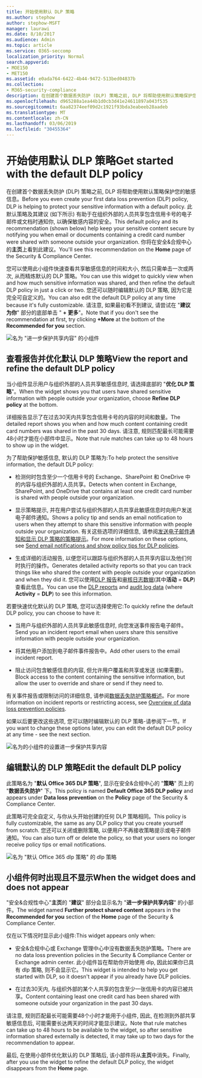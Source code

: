 ```yaml
---
title: 开始使用默认 DLP 策略
ms.author: stephow
author: stephow-MSFT
manager: laurawi
ms.date: 8/10/2017
ms.audience: Admin
ms.topic: article
ms.service: O365-seccomp
localization_priority: Normal
search.appverid:
- MOE150
- MET150
ms.assetid: e0ada764-6422-4b44-9472-513bed04837b
ms.collection:
- M365-security-compliance
description: 在创建首个数据丢失防护 (DLP) 策略之前, DLP 将帮助使用默认策略保护您的敏感信息。 此默认策略及其建议 (如下所示) 有助于在组织外部的人员共享包含信用卡号的电子邮件或文档时通知你, 以确保敏感内容的安全。
ms.openlocfilehash: d965288a1ea44b1d0cb3d41e24611897a043f535
ms.sourcegitcommit: 6aa82374eef09d2c1921f93bda3eabeeb28aadeb
ms.translationtype: MT
ms.contentlocale: zh-CN
ms.lasthandoff: 03/06/2019
ms.locfileid: "30455364"
---
```

# <a name="get-started-with-the-default-dlp-policy"></a><span data-ttu-id="584fc-104">开始使用默认 DLP 策略</span><span class="sxs-lookup"><span data-stu-id="584fc-104">Get started with the default DLP policy</span></span>

<span data-ttu-id="584fc-105">在创建首个数据丢失防护 (DLP) 策略之前, DLP 将帮助使用默认策略保护您的敏感信息。</span><span class="sxs-lookup"><span data-stu-id="584fc-105">Before you even create your first data loss prevention (DLP) policy, DLP is helping to protect your sensitive information with a default policy.</span></span> <span data-ttu-id="584fc-106">此默认策略及其建议 (如下所示) 有助于在组织外部的人员共享包含信用卡号的电子邮件或文档时通知你, 以确保敏感内容的安全。</span><span class="sxs-lookup"><span data-stu-id="584fc-106">This default policy and its recommendation (shown below) help keep your sensitive content secure by notifying you when email or documents containing a credit card number were shared with someone outside your organization.</span></span> <span data-ttu-id="584fc-107">你将在安全&amp;合规中心的**主页**上看到此建议。</span><span class="sxs-lookup"><span data-stu-id="584fc-107">You'll see this recommendation on the **Home** page of the Security &amp; Compliance Center.</span></span> 
  
<span data-ttu-id="584fc-108">您可以使用此小组件快速查看共享敏感信息的时间和大小, 然后只需单击一次或两次, 从而精炼默认的 DLP 策略。</span><span class="sxs-lookup"><span data-stu-id="584fc-108">You can use this widget to quickly view when and how much sensitive information was shared, and then refine the default DLP policy in just a click or two.</span></span> <span data-ttu-id="584fc-109">您还可以随时编辑默认的 DLP 策略, 因为它是完全可自定义的。</span><span class="sxs-lookup"><span data-stu-id="584fc-109">You can also edit the default DLP policy at any time because it's fully customizable.</span></span> <span data-ttu-id="584fc-110">请注意, 如果最初看不到建议, 请尝试在 "**建议为你**" 部分的底部单击 " **+ 更多**"。</span><span class="sxs-lookup"><span data-stu-id="584fc-110">Note that if you don't see the recommendation at first, try clicking **+More** at the bottom of the **Recommended for you** section.</span></span> 
  
![名为 "进一步保护共享内容" 的小组件](media/2bae6dbc-cc92-4f35-b54c-c36e60226b5b.png)
  
## <a name="view-the-report-and-refine-the-default-dlp-policy"></a><span data-ttu-id="584fc-112">查看报告并优化默认 DLP 策略</span><span class="sxs-lookup"><span data-stu-id="584fc-112">View the report and refine the default DLP policy</span></span>

<span data-ttu-id="584fc-113">当小组件显示用户与组织外部的人员共享敏感信息时, 请选择底部的 "**优化 DLP 策略**"。</span><span class="sxs-lookup"><span data-stu-id="584fc-113">When the widget shows you that users have shared sensitive information with people outside your organization, choose **Refine DLP policy** at the bottom.</span></span> 
  
<span data-ttu-id="584fc-114">详细报告显示了在过去30天内共享包含信用卡号的内容的时间和数量。</span><span class="sxs-lookup"><span data-stu-id="584fc-114">The detailed report shows you when and how much content containing credit card numbers was shared in the past 30 days.</span></span> <span data-ttu-id="584fc-115">请注意, 规则匹配最长可能需要48小时才能在小部件中显示。</span><span class="sxs-lookup"><span data-stu-id="584fc-115">Note that rule matches can take up to 48 hours to show up in the widget.</span></span>
  
<span data-ttu-id="584fc-116">为了帮助保护敏感信息, 默认的 DLP 策略为:</span><span class="sxs-lookup"><span data-stu-id="584fc-116">To help protect the sensitive information, the default DLP policy:</span></span>
  
- <span data-ttu-id="584fc-117">检测何时包含至少一个信用卡号的 Exchange、SharePoint 和 OneDrive 中的内容与组织外部的人员共享。</span><span class="sxs-lookup"><span data-stu-id="584fc-117">Detects when content in Exchange, SharePoint, and OneDrive that contains at least one credit card number is shared with people outside your organization.</span></span>
    
- <span data-ttu-id="584fc-118">显示策略提示, 并在用户尝试与组织外部的人员共享此敏感信息时向用户发送电子邮件通知。</span><span class="sxs-lookup"><span data-stu-id="584fc-118">Shows a policy tip and sends an email notification to users when they attempt to share this sensitive information with people outside your organization.</span></span> <span data-ttu-id="584fc-119">有关这些选项的详细信息, 请参阅[发送电子邮件通知和显示 DLP 策略的策略提示](use-notifications-and-policy-tips.md)。</span><span class="sxs-lookup"><span data-stu-id="584fc-119">For more information on these options, see [Send email notifications and show policy tips for DLP policies](use-notifications-and-policy-tips.md).</span></span>
    
- <span data-ttu-id="584fc-120">生成详细的活动报告, 以便您可以跟踪与组织外部的人员共享内容以及他们何时执行的操作。</span><span class="sxs-lookup"><span data-stu-id="584fc-120">Generates detailed activity reports so that you can track things like who shared the content with people outside your organization and when they did it.</span></span> <span data-ttu-id="584fc-121">您可以使用[DLP 报告](view-the-dlp-reports.md)和[审核日志数据](search-the-audit-log-in-security-and-compliance.md)(其中**活动** = **DLP**) 查看此信息。</span><span class="sxs-lookup"><span data-stu-id="584fc-121">You can use the [DLP reports](view-the-dlp-reports.md) and [audit log data](search-the-audit-log-in-security-and-compliance.md) (where **Activity** = **DLP**) to see this information.</span></span>
    
<span data-ttu-id="584fc-122">若要快速优化默认的 DLP 策略, 您可以选择使用它:</span><span class="sxs-lookup"><span data-stu-id="584fc-122">To quickly refine the default DLP policy, you can choose to have it:</span></span>
  
- <span data-ttu-id="584fc-123">当用户与组织外部的人员共享此敏感信息时, 向您发送事件报告电子邮件。</span><span class="sxs-lookup"><span data-stu-id="584fc-123">Send you an incident report email when users share this sensitive information with people outside your organization.</span></span>
    
- <span data-ttu-id="584fc-124">将其他用户添加到电子邮件事件报告中。</span><span class="sxs-lookup"><span data-stu-id="584fc-124">Add other users to the email incident report.</span></span>
    
- <span data-ttu-id="584fc-125">阻止访问包含敏感信息的内容, 但允许用户覆盖和共享或发送 (如果需要)。</span><span class="sxs-lookup"><span data-stu-id="584fc-125">Block access to the content containing the sensitive information, but allow the user to override and share or send if they need to.</span></span>
    
<span data-ttu-id="584fc-126">有关事件报告或限制访问的详细信息, 请参阅[数据丢失防护策略概述](data-loss-prevention-policies.md)。</span><span class="sxs-lookup"><span data-stu-id="584fc-126">For more information on incident reports or restricting access, see [Overview of data loss prevention policies](data-loss-prevention-policies.md).</span></span>
  
<span data-ttu-id="584fc-127">如果以后要更改这些选项, 您可以随时编辑默认的 DLP 策略-请参阅下一节。</span><span class="sxs-lookup"><span data-stu-id="584fc-127">If you want to change these options later, you can edit the default DLP policy at any time - see the next section.</span></span>
  
![名为的小组件的设置进一步保护共享内容](media/dad30a84-2715-4c0a-a5c5-44d85492363e.png)
  
## <a name="edit-the-default-dlp-policy"></a><span data-ttu-id="584fc-129">编辑默认的 DLP 策略</span><span class="sxs-lookup"><span data-stu-id="584fc-129">Edit the default DLP policy</span></span>

<span data-ttu-id="584fc-130">此策略名为 "**默认 Office 365 DLP 策略**", 显示在安全&amp;合规中心的 "**策略**" 页上的 "**数据丢失防护**" 下。</span><span class="sxs-lookup"><span data-stu-id="584fc-130">This policy is named **Default Office 365 DLP policy** and appears under **Data loss prevention** on the **Policy** page of the Security &amp; Compliance Center.</span></span> 
  
<span data-ttu-id="584fc-131">此策略可完全自定义, 与你从头开始创建的任何 DLP 策略相同。</span><span class="sxs-lookup"><span data-stu-id="584fc-131">This policy is fully customizable, the same as any DLP policy that you create yourself from scratch.</span></span> <span data-ttu-id="584fc-132">您还可以关闭或删除策略, 以便用户不再接收策略提示或电子邮件通知。</span><span class="sxs-lookup"><span data-stu-id="584fc-132">You can also turn off or delete the policy, so that your users no longer receive policy tips or email notifications.</span></span>
  
![名为 "默认 Office 365 dlp 策略" 的 dlp 策略](media/260731e8-4d57-4c98-abec-07b052ec48d5.png)
  
## <a name="when-the-widget-does-and-does-not-appear"></a><span data-ttu-id="584fc-134">小组件何时出现且不显示</span><span class="sxs-lookup"><span data-stu-id="584fc-134">When the widget does and does not appear</span></span>

<span data-ttu-id="584fc-135">"安全&amp;合规性中心"**主页**的 "**建议**" 部分会显示名为 "**进一步保护共享内容**" 的小部件。</span><span class="sxs-lookup"><span data-stu-id="584fc-135">The widget named **Further protect shared content** appears in the **Recommended for you** section of the **Home** page of the Security &amp; Compliance Center.</span></span> 
  
<span data-ttu-id="584fc-136">仅在以下情况时显示此小组件:</span><span class="sxs-lookup"><span data-stu-id="584fc-136">This widget appears only when:</span></span>
  
- <span data-ttu-id="584fc-137">安全&amp;合规中心或 Exchange 管理中心中没有数据丢失防护策略。</span><span class="sxs-lookup"><span data-stu-id="584fc-137">There are no data loss prevention policies in the Security &amp; Compliance Center or Exchange admin center.</span></span> <span data-ttu-id="584fc-138">此小组件旨在帮助你开始使用 dlp, 因此如果你已具有 dlp 策略, 则不会显示它。</span><span class="sxs-lookup"><span data-stu-id="584fc-138">This widget is intended to help you get started with DLP, so it doesn't appear if you already have DLP policies.</span></span>
    
- <span data-ttu-id="584fc-139">在过去30天内, 与组织外部的某个人共享的包含至少一张信用卡的内容已被共享。</span><span class="sxs-lookup"><span data-stu-id="584fc-139">Content containing least one credit card has been shared with someone outside your organization in the past 30 days.</span></span>
    
<span data-ttu-id="584fc-140">请注意, 规则匹配最长可能需要48个小时才能用于小组件, 因此, 在检测到外部共享敏感信息后, 可能需要长达两天的时间才能显示建议。</span><span class="sxs-lookup"><span data-stu-id="584fc-140">Note that rule matches can take up to 48 hours to be available to the widget, so after sensitive information shared externally is detected, it may take up to two days for the recommendation to appear.</span></span>
  
<span data-ttu-id="584fc-141">最后, 在使用小部件优化默认的 DLP 策略后, 该小部件将从**主页**中消失。</span><span class="sxs-lookup"><span data-stu-id="584fc-141">Finally, after you use the widget to refine the default DLP policy, the widget disappears from the **Home** page.</span></span> 
  

